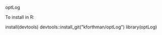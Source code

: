 optLog

To install in R:

install(devtools) 
devtools::install_git("kforthman/optLog") 
library(optLog)
